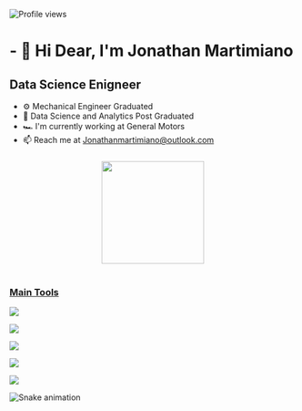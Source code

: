 ![Profile views](https://gpvc.arturio.dev/Jonathan-Martimiano)

# - 👋 Hi Dear, I'm Jonathan Martimiano
## Data Science Enigneer

- ⚙️ Mechanical Engineer Graduated
- 🤖 Data Science and Analytics Post Graduated
- 🏎️ I'm currently working at General Motors
- 📫 Reach me at Jonathanmartimiano@outlook.com
### 

<div align="center">
  <a href="https://github.com/Jonathan-Martimiano">
  <img height="180em" src="https://github-readme-stats.vercel.app/api?username=Jonathan-Martimiano&show_icons=true&theme=dracula&include_all_commits=true&count_private=true"/>
</div>
<div style="display: inline_block"><br>
  </div>
  
  
  
  ### Main Tools
  
  <a href="https://github.com/Jonathan-Martimiano/Jonathan-Martimiano" target="_blank"><img src="https://img.shields.io/badge/Python-3776AB?style=for-the-badge&logo=python&logoColor=white" target="_blank"></a> 
  
  <a href="https://github.com/Jonathan-Martimiano/Jonathan-Martimiano" target="_blank"><img src="https://img.shields.io/badge/R-276DC3?style=for-the-badge&logo=r&logoColor=white" target="_blank"></a>
  
  <a href="https://github.com/Jonathan-Martimiano/Jonathan-Martimiano" target="_blank"><img src="https://img.shields.io/badge/PowerBI-F2C811?style=for-the-badge&logo=Power%20BI&logoColor=white" target="_blank"></a>
  
  <a href="https://github.com/Jonathan-Martimiano/Jonathan-Martimiano" target="_blank"><img src="https://img.shields.io/badge/Databricks-FF3621?style=for-the-badge&logo=Databricks&logoColor=white" target="_blank"></a>
  
      
<div> 
  <a href="https://www.linkedin.com/in/jonathansantos01/" target="_blank"><img src="https://img.shields.io/badge/-LinkedIn-%230077B5?style=for-the-badge&logo=linkedin&logoColor=white" target="_blank"></a> 
 
  ![Snake animation](https://github.com/Jonathan-Martimiano/Jonathan-Martimiano/blob/output/github-contribution-grid-snake.svg)
 
</div>
